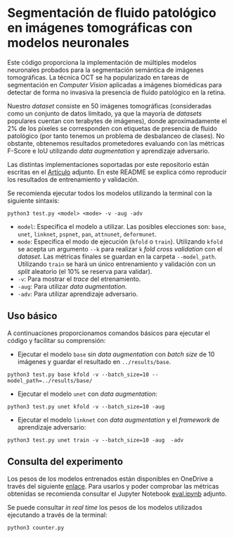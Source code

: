 # Segmentación de fluido patológico en imágenes tomográficas con modelos neuronales

Este código proporciona la implementación de múltiples modelos neuronales probados para la segmentación semántica de imágenes tomográficas. La técnica OCT se ha popularizado en tareas de segmentación en *Computer Vision* aplicadas a imágenes biomédicas para detectar de forma no invasiva la presencia de fluido patológico en la retina.

Nuestro *dataset* consiste en 50 imágenes tomográficas (consideradas como un conjunto de datos limitado, ya que la mayoría de *datasets* populares cuentan con terabytes de imágenes), donde aproximadamente el 2% de los píxeles se corresponden con etiquetas de presencia de fluido patológico (por tanto tenemos un problema de desbalanceo de clases). No obstante, obtenemos resultados prometedores evaluando con las métricas F-Score e IoU utilizando *data augmentation* y aprendizaje adversario.

Las distintas implementaciones soportadas por este repositorio están escritas en el [Artículo](article.pdf) adjunto. En este README se explica cómo reproducir los resultados de entrenamiento y validación.


Se recomienda ejecutar todos los modelos utilizando la terminal con la siguiente sintaxis:


```shell
python3 test.py <model> <mode> -v -aug -adv  
```

- `model`: Especifica el modelo a utilizar. Las posibles elecciones son: `base`, `unet`, `linknet`, `pspnet`, `pan`, `attnunet`, `deformunet`.
- `mode`: Especifica el modo de ejecución (`kfold` o `train`). Utilizando `kfold` se acepta un argumento `--k`  para realizar `k` *fold cross validation* con el *dataset*. Las métricas finales se guardan en la carpeta  `--model_path`. Utilizando `train` se hará un único entrenamiento y validación con un *split* aleatorio (el 10% se reserva para validar).
- `-v`: Para mostrar el *trace* del etrenamiento.
- `-aug`: Para utilizar *data augmentation*.
- `-adv`: Para utilizar aprendizaje adversario. 


## Uso básico

A continuaciones proporcionamos comandos básicos para ejecutar el código y facilitar su comprensión:

- Ejecutar el modelo `base` sin *data augmentation* con *batch size* de 10 imágenes y guardar el resultado en  `../results/base`.

```shell
python3 test.py base kfold -v --batch_size=10 --model_path=../results/base/  
```

- Ejecutar el modelo `unet` con *data augmentation*:
```shell
python3 test.py unet kfold -v --batch_size=10 -aug  
```

- Ejecutar el modelo `linknet` con *data augmentation* y el *framework* de aprendizaje adversario:
```shell
python3 test.py unet train -v --batch_size=10 -aug  -adv
```

## Consulta del experimento

Los pesos de los modelos entrenados están disponibles en OneDrive a través del siguiente [enlace](https://udcgal-my.sharepoint.com/:f:/r/personal/ana_ezquerro_udc_es/Documents/GCED%20Q8/AIDA/p2?csf=1&web=1&e=HbyNlb). Para usarlos y poder comprobar las métricas obtenidas se recomienda consultar el Jupyter Notebook [eval.ipynb](eval.ipynb) adjunto.

Se puede consultar *in real time* los pesos de los modelos utilizados ejecutando a través de la terminal:

```shell
python3 counter.py
```
